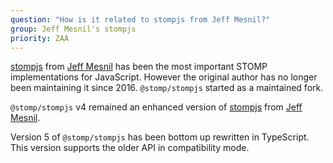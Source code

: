 ```yaml
---
question: "How is it related to stompjs from Jeff Mesnil?"
group: Jeff Mesnil's stompjs
priority: ZAA
---
```


[stompjs](https://www.npmjs.com/package/stompjs) 
from [Jeff Mesnil](http://jmesnil.net/) has been the most important
STOMP implementations for JavaScript.
However the original author has no longer been maintaining it since 2016.
`@stomp/stompjs` started as a maintained fork.
 
`@stomp/stompjs` v4 remained an enhanced version of 
[stompjs](https://www.npmjs.com/package/stompjs) 
from [Jeff Mesnil](http://jmesnil.net/).

Version 5 of `@stomp/stompjs` has been bottom up rewritten in TypeScript.
This version supports the older API in compatibility mode.
